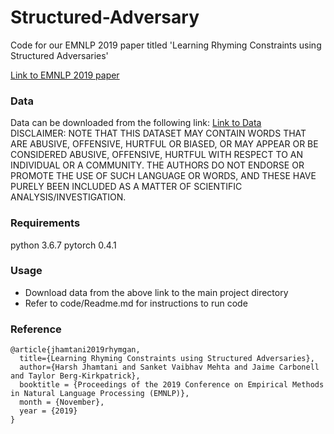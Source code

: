 # Structured-Adversary

Code for our EMNLP 2019 paper titled 'Learning Rhyming Constraints using Structured Adversaries'

[Link to EMNLP 2019 paper](https://arxiv.org/abs/1909.06743)


### Data
Data can be downloaded from the following link: [Link to Data](https://drive.google.com/drive/folders/1Cn8biL-K2kSPQ4RbxMfTCI377sDTxgID?usp=sharing) </br>
DISCLAIMER: NOTE THAT THIS DATASET MAY CONTAIN WORDS THAT ARE ABUSIVE, OFFENSIVE, HURTFUL OR BIASED, OR MAY APPEAR OR BE CONSIDERED ABUSIVE, OFFENSIVE, HURTFUL WITH RESPECT TO AN INDIVIDUAL OR A COMMUNITY. THE AUTHORS DO NOT ENDORSE OR PROMOTE THE USE OF SUCH LANGUAGE OR WORDS, AND THESE HAVE PURELY BEEN INCLUDED AS A MATTER OF SCIENTIFIC ANALYSIS/INVESTIGATION.


### Requirements

python 3.6.7
pytorch 0.4.1


### Usage

- Download data from the above link to the main project directory
- Refer to code/Readme.md for instructions to run code


### Reference

```
@article{jhamtani2019rhymgan,
  title={Learning Rhyming Constraints using Structured Adversaries},
  author={Harsh Jhamtani and Sanket Vaibhav Mehta and Jaime Carbonell and Taylor Berg-Kirkpatrick},
  booktitle = {Proceedings of the 2019 Conference on Empirical Methods in Natural Language Processing (EMNLP)},
  month = {November},
  year = {2019}
}
```


